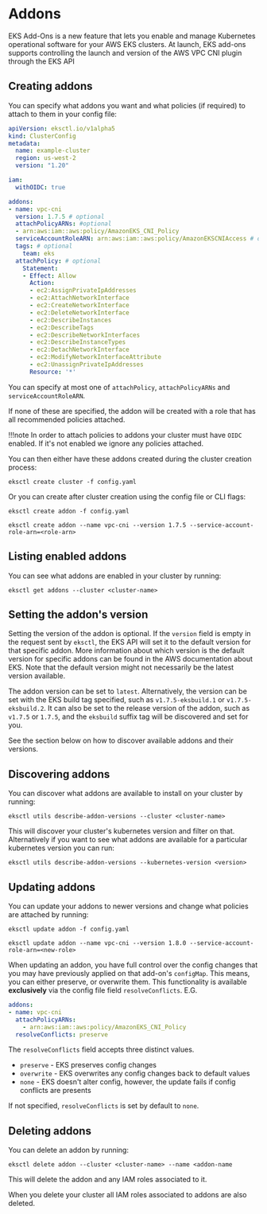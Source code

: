 # Addons

EKS Add-Ons is a new feature that lets you enable and manage Kubernetes operational
software for your AWS EKS clusters. At launch, EKS add-ons supports controlling the launch and version of the AWS VPC
CNI plugin through the EKS API

## Creating addons

You can specify what addons you want and what policies (if required) to attach to them in your config file:

```yaml
apiVersion: eksctl.io/v1alpha5
kind: ClusterConfig
metadata:
  name: example-cluster
  region: us-west-2
  version: "1.20"

iam:
  withOIDC: true

addons:
- name: vpc-cni
  version: 1.7.5 # optional
  attachPolicyARNs: #optional
  - arn:aws:iam::aws:policy/AmazonEKS_CNI_Policy
  serviceAccountRoleARN: arn:aws:iam::aws:policy/AmazonEKSCNIAccess # optional
  tags: # optional
    team: eks
  attachPolicy: # optional
    Statement:
    - Effect: Allow
      Action:
      - ec2:AssignPrivateIpAddresses
      - ec2:AttachNetworkInterface
      - ec2:CreateNetworkInterface
      - ec2:DeleteNetworkInterface
      - ec2:DescribeInstances
      - ec2:DescribeTags
      - ec2:DescribeNetworkInterfaces
      - ec2:DescribeInstanceTypes
      - ec2:DetachNetworkInterface
      - ec2:ModifyNetworkInterfaceAttribute
      - ec2:UnassignPrivateIpAddresses
      Resource: '*'
```

You can specify at most one of `attachPolicy`, `attachPolicyARNs` and `serviceAccountRoleARN`.

If none of these are specified, the addon will be created with a role that has all recommended policies attached.

!!!note
    In order to attach policies to addons your cluster must have `OIDC` enabled. If it's not enabled we ignore any policies
    attached.


You can then either have these addons created during the cluster creation process:
```console
eksctl create cluster -f config.yaml
```

Or you can create after cluster creation using the config file or CLI flags:

```console
eksctl create addon -f config.yaml
```

```console
eksctl create addon --name vpc-cni --version 1.7.5 --service-account-role-arn=<role-arn>
```

## Listing enabled addons

You can see what addons are enabled in your cluster by running:
```console
eksctl get addons --cluster <cluster-name>
```

## Setting the addon's version

Setting the version of the addon is optional. If the `version` field is empty in the request sent by `eksctl`, the EKS API will set it to the default version for that specific addon. More information about which version is the default version for specific addons can be found in the AWS documentation about EKS. Note that the default version might not necessarily be the latest version available.

The addon version can be set to `latest`. Alternatively, the version can be set with the EKS build tag specified, such as `v1.7.5-eksbuild.1` or `v1.7.5-eksbuild.2`. It can also be set to the release version of the addon, such as `v1.7.5` or `1.7.5`, and the `eksbuild` suffix tag will be discovered and set for you.

See the section below on how to discover available addons and their versions.

## Discovering addons
You can discover what addons are available to install on your cluster by running:
```console
eksctl utils describe-addon-versions --cluster <cluster-name>
```

This will discover your cluster's kubernetes version and filter on that. Alternatively if you want to see what
addons are available for a particular kubernetes version you can run:
```console
eksctl utils describe-addon-versions --kubernetes-version <version>
```

## Updating addons
You can update your addons to newer versions and change what policies are attached by running:
```console
eksctl update addon -f config.yaml
```

```console
eksctl update addon --name vpc-cni --version 1.8.0 --service-account-role-arn=<new-role>
```

When updating an addon, you have full control over the config changes that you may have previously applied on that add-on's `configMap`. This means, you can either preserve, or overwrite them.
This functionality is available **exclusively** via the config file field `resolveConflicts`. E.G.

```yaml
addons:
- name: vpc-cni 
  attachPolicyARNs:
    - arn:aws:iam::aws:policy/AmazonEKS_CNI_Policy
  resolveConflicts: preserve
```

The `resolveConflicts` field accepts three distinct values.
- `preserve` - EKS preserves config changes
- `overwrite` - EKS overwrites any config changes back to default values
- `none` - EKS doesn't alter config, however, the update fails if config conflicts are presents

If not specified, `resolveConflicts` is set by default to `none`.

## Deleting addons
You can delete an addon by running:
```console
eksctl delete addon --cluster <cluster-name> --name <addon-name
```
This will delete the addon and any IAM roles associated to it.

When you delete your cluster all IAM roles associated to addons are also deleted.
